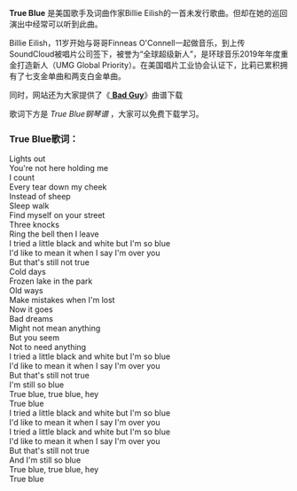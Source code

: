 

**True Blue** 是美国歌手及词曲作家Billie Eilish的一首未发行歌曲。但却在她的巡回演出中经常可以听到此曲。

Billie Eilish，11岁开始与哥哥Finneas
O'Connell一起做音乐，到上传SoundCloud被唱片公司签下，被誉为“全球超级新人”，是环球音乐2019年年度重金打造新人（UMG Global
Priority）。在美国唱片工业协会认证下，比莉已累积拥有了七支金单曲和两支白金单曲。

同时，网站还为大家提供了《[ **Bad Guy**](Music-10314-Bad-Guy-Billie-Eilish.html "Bad
Guy")》曲谱下载

歌词下方是 _True Blue钢琴谱_ ，大家可以免费下载学习。

### True Blue歌词：

Lights out  
You're not here holding me  
I count  
Every tear down my cheek  
Instead of sheep  
Sleep walk  
Find myself on your street  
Three knocks  
Ring the bell then I leave  
I tried a little black and white but I'm so blue  
I'd like to mean it when I say I'm over you  
But that's still not true  
Cold days  
Frozen lake in the park  
Old ways  
Make mistakes when I'm lost  
Now it goes  
Bad dreams  
Might not mean anything  
But you seem  
Not to need anything  
I tried a little black and white but I'm so blue  
I'd like to mean it when I say I'm over you  
But that's still not true  
I'm still so blue  
True blue, true blue, hey  
True blue  
I tried a little black and white but I'm so blue  
I'd like to mean it when I say I'm over you  
I tried a little black and white but I'm so blue  
I'd like to mean it when I say I'm over you  
But that's still not true  
And I'm still so blue  
True blue, true blue, hey  
True blue

